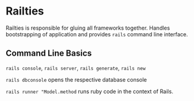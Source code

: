 # Railties
Railties is responsible for gluing all frameworks together. Handles bootstrapping of application and provides `rails` command line interface.

## Command Line Basics
`rails console`, `rails server`, `rails generate`, `rails new`

`rails dbconsole` opens the respective database console

`rails runner "Model.method` runs ruby code in the context of Rails.
